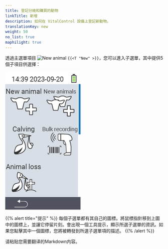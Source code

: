 ```yaml
---
title: 登記分娩和購買的動物
linkTitle: 新增
description: 如何在 VitalControl 設備上登記新動物。
translationKey: new
weight: 50
no_list: true
maphilight: true
---
```

透過主選單項目 <img src="/icons/main/new-animal.svg" width="35" align="bottom" alt="New animal" /> `{{<T "New" >}}`，您可以進入子選單，其中提供5個子項目供選擇：

<img src="images/neuen.png" alt="VitalControl New" title="New" usemap="#workmap" class="maphilight" />

<map name="workmap">
  <area shape="rect" coords="3,40,116,160" alt="New animal" title="如何使用 VitalControl 設備登記新動物&#10;滑鼠點擊：打開文件" href="/en/docs/new/animal/">
  <area shape="rect" coords="3,160,116,280" alt="Calving" title="如何使用 VitalControl 設備登記新分娩&#10;滑鼠點擊：打開文件" href="/en/docs/new/calving/">
  <area shape="rect" coords="3,280,116,399" alt="Animal loss" title="如何使用 VitalControl 設備登記動物損失&#10;滑鼠點擊：打開文件" href="/en/docs/new/animal-loss/">

  <area shape="rect" coords="116,40,230,160" alt="New animals" title="如何在 VitalControl 設備上一次性創建多個新動物&#10;滑鼠點擊：打開文件" href="/en/docs/new/animals/">
  <area shape="rect" coords="116,160,230,280" alt="Bulk recording" title="使用條碼掃描器記錄多種動物&#10;滑鼠點擊：打開文件" href="/en/docs/new/bulk-recording/">

  <area shape="rect" coords="1,401,100,439" alt="Back" title="返回上一級&#10;滑鼠點擊：到文件" href="/en/docs/menu/mainmenu/">
</map>

{{% alert title="提示" %}}
每個子選單都有其自己的圖標。將鼠標指針移到上圖中的圖標上，並讓它停留片刻。會出現一個工具提示，顯示所選子選單的資訊。如果您點擊其中一個圖標，您將被轉發到所選子選單項的描述。
{{% /alert %}}

请粘贴您需要翻译的Markdown内容。
